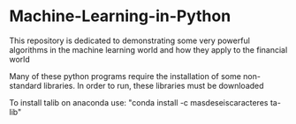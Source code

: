 # Machine-Learning-in-Python
This repository is dedicated to demonstrating some very powerful algorithms in the machine learning world and how they apply to the financial world

Many of these python programs require the installation of some non-standard libraries. In order to run, these libraries must be downloaded

To install talib on anaconda use: "conda install -c masdeseiscaracteres ta-lib"
